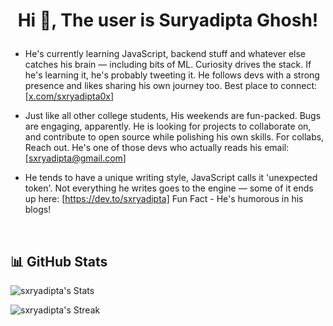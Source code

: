 

# <p align="center">Hi 👋, The user is Suryadipta Ghosh!</p>




- He's currently learning JavaScript, backend stuff and whatever else catches his brain — including bits of ML. Curiosity drives the stack. If he's learning it, he's probably tweeting it. He follows devs with a strong presence and likes sharing his own journey too. Best place to connect: [[x.com/sxryadipta0x](https://x.com/sxryadipta0x)]

- Just like all other college students, His weekends are fun-packed. Bugs are engaging, apparently. He is looking for projects to collaborate on, and contribute to open source while polishing his own skills. For collabs, Reach out. He's one of those devs who actually reads his email: [sxryadipta@gmail.com]

- He tends to have a unique writing style, JavaScript calls it 'unexpected token'. Not everything he writes goes to the engine — some of it ends up here: [https://dev.to/sxryadipta] Fun Fact - He's humorous in his blogs!

 

&nbsp;




## 📊 GitHub Stats

![sxryadipta's Stats](https://github-readme-stats.vercel.app/api?username=sxryadipta&theme=vision-friendly-dark&show_icons=true&hide_border=false&count_private=true)

![sxryadipta's Streak](https://github-readme-streak-stats.herokuapp.com/?user=sxryadipta&theme=highcontrast&hide_border=false)
 
</div>



###
